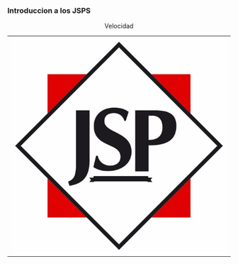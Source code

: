 ### Introduccion a los JSPS

<table align="center" >
  <p align="center">Velocidad</p>
  <tr>
    <td align="center" style="padding=0;width=50%;">
      <img align="center" style="padding=0;" src="../images/jsp.jpg" />
    </td>
  </tr>
</table